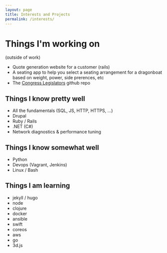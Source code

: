 ```yaml
---
layout: page
title: Interests and Projects
permalink: /interests/
---
```


# Things I'm working on

(outside of work)

* Quote generation website for a customer (rails)
* A seating app to help you select a seating arrangement for a dragonboat based on weight, power, side prerences, etc
* The [Congress Legislators](https://github.com/joelcollinsdc/congress-legislators/tree/house-clerk-xml) github repo

## Things I know pretty well

* All the fundamentals (SQL, JS, HTTP, HTTPS, ...)
* Drupal
* Ruby / Rails
* .NET (C#)
* Network diagnostics & performance tuning

## Things I know somewhat well

* Python
* Devops (Vagrant, Jenkins)
* Linux / Bash

## Things I am learning

* jekyll / hugo
* node
* clojure
* docker
* ansible
* swift
* coreos
* aws
* go
* 3d.js


